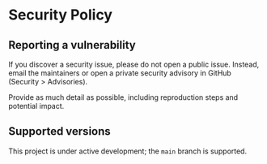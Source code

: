 # Security Policy

## Reporting a vulnerability

If you discover a security issue, please do not open a public issue. Instead, email the maintainers or open a private security advisory in GitHub (Security > Advisories).

Provide as much detail as possible, including reproduction steps and potential impact.

## Supported versions

This project is under active development; the `main` branch is supported.
